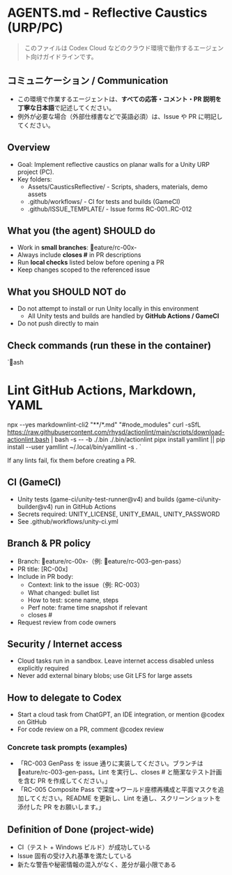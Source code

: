 # AGENTS.md - Reflective Caustics (URP/PC)

> このファイルは Codex Cloud などのクラウド環境で動作するエージェント向けガイドラインです。

## コミュニケーション / Communication

- この環境で作業するエージェントは、**すべての応答・コメント・PR 説明を丁寧な日本語**で記述してください。
- 例外が必要な場合（外部仕様書などで英語必須）は、Issue や PR に明記してください。

## Overview

- Goal: Implement reflective caustics on planar walls for a Unity URP project (PC).
- Key folders:
  - Assets/CausticsReflective/ - Scripts, shaders, materials, demo assets
  - .github/workflows/ - CI for tests and builds (GameCI)
  - .github/ISSUE_TEMPLATE/ - Issue forms RC-001..RC-012

## What you (the agent) SHOULD do

- Work in **small branches**: eature/rc-00x-<slug>
- Always include **closes #<issue-number>** in PR descriptions
- Run **local checks** listed below before opening a PR
- Keep changes scoped to the referenced issue

## What you SHOULD NOT do

- Do not attempt to install or run Unity locally in this environment
  - All Unity tests and builds are handled by **GitHub Actions / GameCI**
- Do not push directly to main

## Check commands (run these in the container)

`ash
# Lint GitHub Actions, Markdown, YAML
npx --yes markdownlint-cli2 "**/*.md" "#node_modules"
curl -sSfL https://raw.githubusercontent.com/rhysd/actionlint/main/scripts/download-actionlint.bash | bash -s -- -b ./.bin
./.bin/actionlint
pipx install yamllint || pip install --user yamllint
~/.local/bin/yamllint -s .
`

If any lints fail, fix them before creating a PR.

## CI (GameCI)

- Unity tests (game-ci/unity-test-runner@v4) and builds (game-ci/unity-builder@v4) run in GitHub Actions
- Secrets required: UNITY_LICENSE, UNITY_EMAIL, UNITY_PASSWORD
- See .github/workflows/unity-ci.yml

## Branch & PR policy

- Branch: eature/rc-00x-<slug>（例: eature/rc-003-gen-pass）
- PR title: [RC-00x] <short summary>
- Include in PR body:
  - Context: link to the issue（例: RC-003）
  - What changed: bullet list
  - How to test: scene name, steps
  - Perf note: frame time snapshot if relevant
  - closes #<issue-number>
- Request review from code owners

## Security / Internet access

- Cloud tasks run in a sandbox. Leave internet access disabled unless explicitly required
- Never add external binary blobs; use Git LFS for large assets

## How to delegate to Codex

- Start a cloud task from ChatGPT, an IDE integration, or mention @codex on GitHub
- For code review on a PR, comment @codex review

### Concrete task prompts (examples)

- 「RC-003 GenPass を issue 通りに実装してください。ブランチは eature/rc-003-gen-pass。Lint を実行し、closes #<issue-number> と簡潔なテスト計画を含む PR を作成してください。」
- 「RC-005 Composite Pass で深度→ワールド座標再構成と平面マスクを追加してください。README を更新し、Lint を通し、スクリーンショットを添付した PR をお願いします。」

## Definition of Done (project-wide)

- CI（テスト + Windows ビルド）が成功している
- Issue 固有の受け入れ基準を満たしている
- 新たな警告や秘密情報の混入がなく、差分が最小限である
